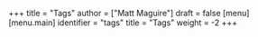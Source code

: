 +++
title = "Tags"
author = ["Matt Maguire"]
draft = false
[menu]
  [menu.main]
    identifier = "tags"
    title = "Tags"
    weight = -2
+++
